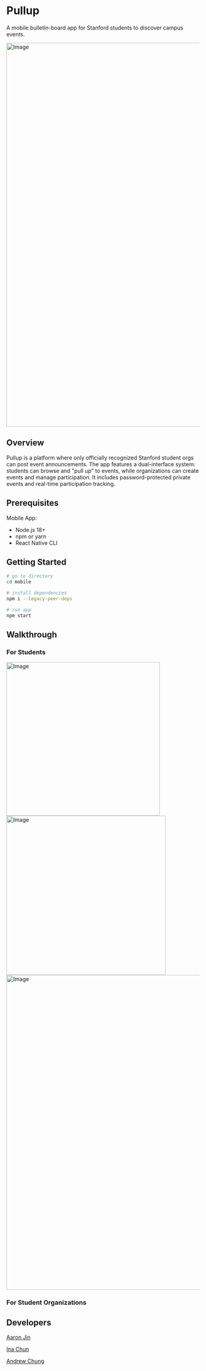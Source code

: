 # Pullup

A mobile bulletin-board app for Stanford students to discover campus events.

<img width="1000" alt="Image" src="https://github.com/user-attachments/assets/1a4c1b2c-0509-4e09-8f59-87a46dea604a" />

## Overview

Pullup is a platform where only officially recognized Stanford student orgs can post event announcements. The app features a dual-interface system: students can browse and "pull up" to events, while organizations can create events and manage participation. It includes password-protected private events and real-time participation tracking.

## Prerequisites

Mobile App:

- Node.js 18+
- npm or yarn
- React Native CLI

## Getting Started

```bash
# go to directory
cd mobile

# install dependencies
npm i --legacy-peer-deps

# run app
npm start
```

## Walkthrough

### For Students

<img width="400" alt="Image" src="https://github.com/user-attachments/assets/2f912eb7-8613-4485-a394-9620e8bc48a4" />
<img width="415" alt="Image" src="https://github.com/user-attachments/assets/9ce97761-26e5-4bd3-b7f5-62a79615ec3e" />
<img width="820" alt="Image" src="https://github.com/user-attachments/assets/74241a8c-4352-4aff-aac7-c6cac896217e" />

### For Student Organizations

## Developers

[Aaron Jin](https://github.com/aaronkjin)

[Ina Chun](https://github.com/ikc2210)

[Andrew Chung](https://github.com/awchung04)
